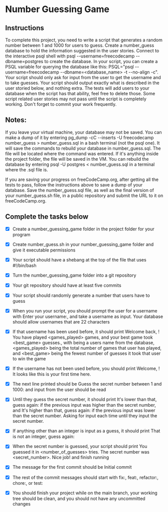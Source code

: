 # Number Guessing Game

## Instructions
To complete this project, you need to write a script that generates a random number between 1 and 1000 for users to guess. Create a number_guess database to hold the information suggested in the user stories. Connect to the interactive psql shell with psql --username=freecodecamp --dbname=postgres to create the database. In your script, you can create a PSQL variable for querying the database like this: PSQL="psql --username=freecodecamp --dbname=<database_name> -t --no-align -c". Your script should only ask for input from the user to get the username and to take guesses. Your script should output exactly what is described in the user storied below, and nothing extra. The tests will add users to your database when the script has that ability, feel free to delete those. Some script related user stories may not pass until the script is completely working. Don't forget to commit your work frequently.

## Notes:
If you leave your virtual machine, your database may not be saved. You can make a dump of it by entering pg_dump -cC --inserts -U freecodecamp number_guess > number_guess.sql in a bash terminal (not the psql one). It will save the commands to rebuild your database in number_guess.sql. The file will be located where the command was entered. If it's anything inside the project folder, the file will be saved in the VM. You can rebuild the database by entering psql -U postgres < number_guess.sql in a terminal where the .sql file is.

If you are saving your progress on freeCodeCamp.org, after getting all the tests to pass, follow the instructions above to save a dump of your database. Save the number_guess.sql file, as well as the final version of your number_guess.sh file, in a public repository and submit the URL to it on freeCodeCamp.org.

## Complete the tasks below

- [x] Create a number_guessing_game folder in the project folder for your program

- [x] Create number_guess.sh in your number_guessing_game folder and give it executable permissions

- [x] Your script should have a shebang at the top of the file that uses #!/bin/bash

- [x] Turn the number_guessing_game folder into a git repository

- [x] Your git repository should have at least five commits

- [x] Your script should randomly generate a number that users have to guess

- [x] When you run your script, you should prompt the user for a username with Enter your username:, and take a username as input. Your database should allow usernames that are 22 characters

- [x] If that username has been used before, it should print Welcome back, <username>! You have played <games_played> games, and your best game took <best_game> guesses., with <username> being a users name from the database, <games_played> being the total number of games that user has played, and <best_game> being the fewest number of guesses it took that user to win the game

- [x] If the username has not been used before, you should print Welcome, <username>! It looks like this is your first time here.

- [x] The next line printed should be Guess the secret number between 1 and 1000: and input from the user should be read

- [x] Until they guess the secret number, it should print It's lower than that, guess again: if the previous input was higher than the secret number, and It's higher than that, guess again: if the previous input was lower than the secret number. Asking for input each time until they input the secret number.

- [x] If anything other than an integer is input as a guess, it should print That is not an integer, guess again:

- [x] When the secret number is guessed, your script should print You guessed it in <number_of_guesses> tries. The secret number was <secret_number>. Nice job! and finish running

- [x] The message for the first commit should be Initial commit

- [x] The rest of the commit messages should start with fix:, feat:, refactor:, chore:, or test:

- [x] You should finish your project while on the main branch, your working tree should be clean, and you should not have any uncommitted changes